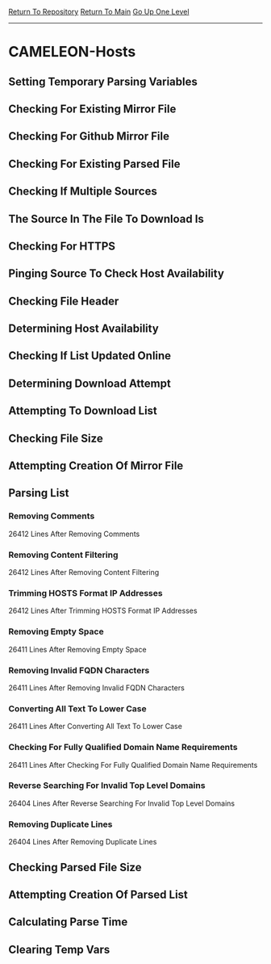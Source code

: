 [Return To Repository](https://github.com/deathbybandaid/piholeparser/)
[Return To Main](https://github.com/deathbybandaid/piholeparser/blob/master/RecentRunLogs/Mainlog.md)
[Go Up One Level](https://github.com/deathbybandaid/piholeparser/blob/master/RecentRunLogs/TopLevelScripts/30-Processing-External-Blacklists.md)
____________________________________
# CAMELEON-Hosts
## Setting Temporary Parsing Variables
## Checking For Existing Mirror File
## Checking For Github Mirror File
## Checking For Existing Parsed File
## Checking If Multiple Sources
## The Source In The File To Download Is
## Checking For HTTPS
## Pinging Source To Check Host Availability
## Checking File Header
## Determining Host Availability
## Checking If List Updated Online
## Determining Download Attempt
## Attempting To Download List
## Checking File Size
## Attempting Creation Of Mirror File
## Parsing List
### Removing Comments
26412 Lines After Removing Comments
### Removing Content Filtering
26412 Lines After Removing Content Filtering
### Trimming HOSTS Format IP Addresses
26412 Lines After Trimming HOSTS Format IP Addresses
### Removing Empty Space
26411 Lines After Removing Empty Space
### Removing Invalid FQDN Characters
26411 Lines After Removing Invalid FQDN Characters
### Converting All Text To Lower Case
26411 Lines After Converting All Text To Lower Case
### Checking For Fully Qualified Domain Name Requirements
26411 Lines After Checking For Fully Qualified Domain Name Requirements
### Reverse Searching For Invalid Top Level Domains
26404 Lines After Reverse Searching For Invalid Top Level Domains
### Removing Duplicate Lines
26404 Lines After Removing Duplicate Lines
## Checking Parsed File Size
## Attempting Creation Of Parsed List
## Calculating Parse Time
## Clearing Temp Vars
